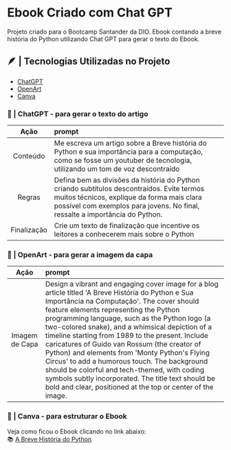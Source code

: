 # Ebook Criado com Chat GPT

Projeto criado para o Bootcamp Santander da DIO. Ebook contando a breve história do Python utilizando Chat GPT para gerar o texto do Ebook.

##  🪶 |  Tecnologias Utilizadas no Projeto
- [ChatGPT](https://chat.openai.com/)
- [OpenArt](https://www.googleadservices.com/pagead/aclk?sa=L&ai=DChcSEwix76SvkL2GAxV2YUgAHT0hJdAYABAAGgJjZQ&ase=2&gclid=Cj0KCQjwsPCyBhD4ARIsAPaaRf1V_S1wdsjod54wc6Ovt65b-AmHkVHLsuZBe2ppI55yc-4wa-cSTv8aAiU0EALw_wcB&ohost=www.google.com&cid=CAESV-D2-vPpwnzBTSDbY7j2psFDJeFNoeGH1ikxQR606e-uIZ2rn5C-HI1-svbJAOEqAJUUN10vwlqe6aQOndiVvEKoN3ePw90YarJUX2TU6tgc3nq5QLwXrA&sig=AOD64_3DbDdr3pAZV1ousnQ6w4PDzcVQyg&q&nis=4&adurl&ved=2ahUKEwiY_J6vkL2GAxVkqpUCHR5nAesQ0Qx6BAgFEAE)
- [Canva](https://www.canva.com/pt_br/)

### 🧠 | ChatGPT - para gerar o texto do artigo
| Ação | prompt |
|:------:|:------|
| Conteúdo| Me escreva um artigo sobre a Breve história do Python e sua importância para a computação, como se fosse um youtuber de tecnologia, utilizando um tom de voz descontraído |
| Regras | Defina bem as divisões da história do Python criando subtítulos descontraídos. Evite termos muitos técnicos, explique da forma mais clara possível com exemplos para jovens. No final, ressalte a importância do Python. |
| Finalização | Crie um texto de finalização que incentive os leitores a conhecerem mais sobre o Python |

### 🤖 | OpenArt - para gerar a imagem da capa
| Ação | prompt |
|:------:|:------|
| Imagem de Capa | Design a vibrant and engaging cover image for a blog article titled 'A Breve História do Python e Sua Importância na Computação'. The cover should feature elements representing the Python programming language, such as the Python logo (a two-colored snake), and a whimsical depiction of a timeline starting from 1989 to the present. Include caricatures of Guido van Rossum (the creator of Python) and elements from 'Monty Python's Flying Circus' to add a humorous touch. The background should be colorful and tech-themed, with coding symbols subtly incorporated. The title text should be bold and clear, positioned at the top or center of the image. |

### 🎨 | Canva - para estruturar o Ebook
Veja como ficou o Ebook clicando no link abaixo:  
📚 [A Breve História do Python](https://github.com/MuriloVictor22/dio-bootcamp-santander-ebook-chatgpt/blob/main/A%20Breve%20Hist%C3%B3ria%20do%20Python%20e%20Sua%20Import%C3%A2ncia%20na%20Computa%C3%A7%C3%A3o_20240602_105139_0000.pdf)


